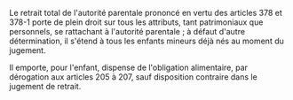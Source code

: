 Le retrait total de l'autorité parentale prononcé en vertu des articles 378 et 378-1 porte de plein droit sur tous les attributs, tant patrimoniaux que personnels, se rattachant à l'autorité parentale ; à défaut d'autre détermination, il s'étend à tous les enfants mineurs déjà nés au moment du jugement.

Il emporte, pour l'enfant, dispense de l'obligation alimentaire, par dérogation aux articles 205 à 207, sauf disposition contraire dans le jugement de retrait.

